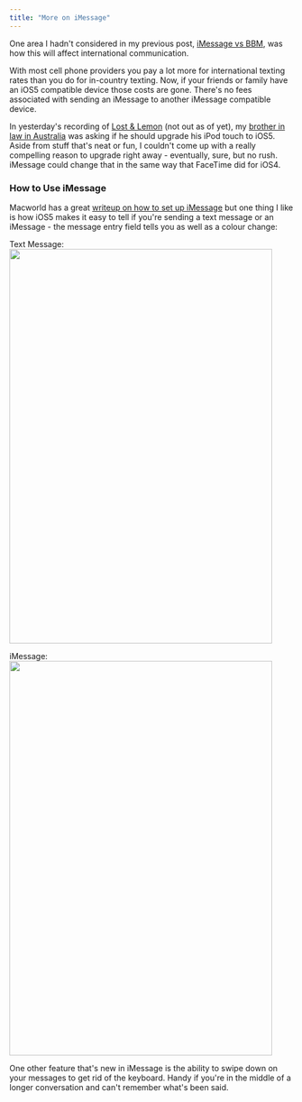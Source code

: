 ```yaml
---
title: "More on iMessage"
---
```

<p>One area I hadn't considered in my previous post, <a href="https://chrisenns.com/2011/10/12/imessage-vs-bbm/">iMessage vs BBM</a>, was how this will affect international communication.</p>
<p>With most cell phone providers you pay a lot more for international texting rates than you do for in-country texting. Now, if your friends or family have an iOS5 compatible device those costs are gone. There's no fees associated with sending an iMessage to another iMessage compatible device.</p>
<p>In yesterday's recording of <a href="http://ssktn.com/shows/lostandlemon/">Lost & Lemon</a> (not out as of yet), my <a href="http://shop.lostwaxoz.com/">brother in law in Australia</a> was asking if he should upgrade his iPod touch to iOS5. Aside from stuff that's neat or fun, I couldn't come up with a really compelling reason to upgrade right away - eventually, sure, but no rush. iMessage could change that in the same way that FaceTime did for iOS4.</p>
<h3>How to Use iMessage</h3>
<p>Macworld has a great <a href="http://www.macworld.com/article/162984/2011/10/ios_5_imessage.html">writeup on how to set up iMessage</a> but one thing I like is how iOS5 makes it easy to tell if you're sending a text message or an iMessage - the message entry field tells you as well as a colour change:</p>
<p>Text Message:<br />
<img src="https://chrisenns.com/wp-content/uploads/2011/10/iMessage1-466x700.jpg" alt="" title="Text Message" width="466" height="700" class="aligncenter size-large wp-image-19722" /></p>
<p>iMessage:<br />
<img src="https://chrisenns.com/wp-content/uploads/2011/10/iMessage2-466x700.jpg" alt="" title="iMessage" width="466" height="700" class="aligncenter size-large wp-image-19723" /></p>
<p>One other feature that's new in iMessage is the ability to swipe down on your messages to get rid of the keyboard. Handy if you're in the middle of a longer conversation and can't remember what's been said.</p>
